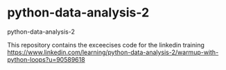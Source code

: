 # python-data-analysis-2
python-data-analysis-2

This repository contains the exceecises code for the linkedin training https://www.linkedin.com/learning/python-data-analysis-2/warmup-with-python-loops?u=90589618
